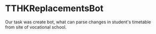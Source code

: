 # TTHKReplacementsBot
Our task was create bot, what can parse changes in student's timetable from site of vocational school.
